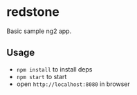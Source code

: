 # redstone

Basic sample ng2 app. 

## Usage
- `npm install` to install deps
- `npm start` to start
- open `http://localhost:8080` in browser
